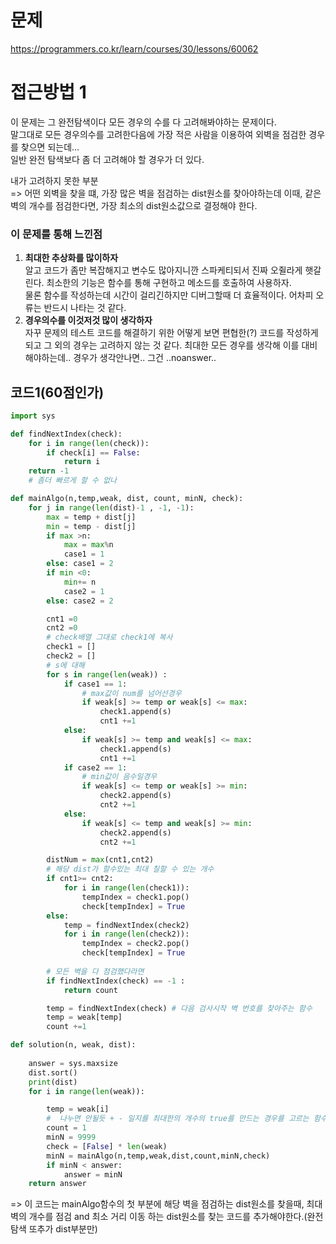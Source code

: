 # 문제
https://programmers.co.kr/learn/courses/30/lessons/60062

# 접근방법 1
이 문제는 그 완전탐색이다 모든 경우의 수를 다 고려해봐야하는 문제이다.   
말그대로 모든 경우의수를 고려한다음에 가장 적은 사람을 이용하여 외벽을 점검한 경우를 찾으면 되는데...    
일반 완전 탐색보다 좀 더 고려해야 할 경우가 더 있다.   

내가 고려하지 못한 부분    
=> 어떤 외벽을 찾을 떄, 가장 많은 벽을 점검하는 dist원소를 찾아야하는데 이때, 같은 벽의 개수를 점검한다면, 가장 최소의 dist원소값으로 결정해야 한다.   

### 이 문제를 통해 느낀점
1. __최대한 추상화를 많이하자__   
알고 코드가 좀만 복잡해지고 변수도 많아지니깐 스파케티되서 진짜 오쥘라게 햇갈린다. 최소한의 기능은 함수를 통해 구현하고 메소드를 호출하여 사용하자.   
물론 함수를 작성하는데 시간이 걸리긴하지만 디버그할때 더 효율적이다. 어차피 오류는 반드시 나타는 것 같다.   
2. __경우의수를 이것저것 많이 생각하자__   
자꾸 문제의 테스트 코드를 해결하기 위한 어떻게 보면 편협한(?) 코드를 작성하게 되고 그 외의 경우는 고려하지 않는 것 같다. 최대한 모든 경우를 생각해 이를 대비해야하는데..  경우가 생각안나면.. 그건 ..noanswer..   


## 코드1(60점인가)
```python
import sys

def findNextIndex(check):
    for i in range(len(check)):
        if check[i] == False:
            return i
    return -1 
    # 좀더 빠르게 할 수 없나

def mainAlgo(n,temp,weak, dist, count, minN, check):
    for j in range(len(dist)-1 , -1, -1):                
        max = temp + dist[j]
        min = temp - dist[j]
        if max >n:
            max = max%n
            case1 = 1
        else: case1 = 2
        if min <0:
            min+= n
            case2 = 1
        else: case2 = 2

        cnt1 =0
        cnt2 =0
        # check배열 그대로 check1에 복사
        check1 = []
        check2 = []
        # s에 대해 
        for s in range(len(weak)) :
            if case1 == 1:
                # max값이 num를 넘어선경우
                if weak[s] >= temp or weak[s] <= max:
                    check1.append(s)
                    cnt1 +=1
            else:
                if weak[s] >= temp and weak[s] <= max:
                    check1.append(s)
                    cnt1 +=1
            if case2 == 1:
                # min값이 음수일경우
                if weak[s] <= temp or weak[s] >= min:
                    check2.append(s)    
                    cnt2 +=1           
            else:
                if weak[s] <= temp and weak[s] >= min:
                    check2.append(s)    
                    cnt2 +=1        

        distNum = max(cnt1,cnt2)        
        # 해당 dist가 할수있는 최대 칠할 수 있는 개수        
        if cnt1>= cnt2:                                
            for i in range(len(check1)):
                tempIndex = check1.pop()
                check[tempIndex] = True
        else:
            temp = findNextIndex(check2)
            for i in range(len(check2)):
                tempIndex = check2.pop()
                check[tempIndex] = True
                
        # 모든 벽을 다 점검했다라면
        if findNextIndex(check) == -1 :
            return count

        temp = findNextIndex(check) # 다음 검사시작 벽 번호를 찾아주는 함수
        temp = weak[temp]
        count +=1

def solution(n, weak, dist):
    
    answer = sys.maxsize
    dist.sort()
    print(dist)
    for i in range(len(weak)):

        temp = weak[i]        
        #  나누면 안될듯 + - 일지를 최대한의 개수의 true를 만드는 경우를 고르는 함수를 만들어야할듯
        count = 1
        minN = 9999
        check = [False] * len(weak)
        minN = mainAlgo(n,temp,weak,dist,count,minN,check)        
        if minN < answer:
            answer = minN
    return answer
```
=> 이 코드는 mainAlgo함수의 첫 부분에 해당 벽을 점검하는 dist원소를 찾을때, 최대 벽의 개수를 점검 and 최소 거리 이동 하는 dist원소를 찾는 코드를 추가해야한다.(완전탐색 또추가 dist부분만)    



